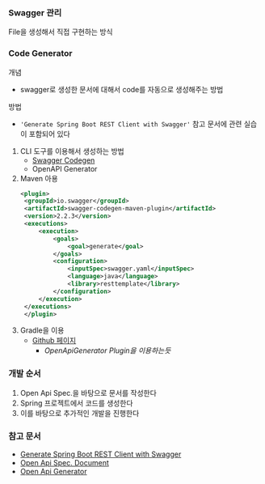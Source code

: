 ### Swagger 관리
File을 생성해서 직접 구현하는 방식 

### Code Generator
개념
- swagger로 생성한 문서에 대해서 code를 자동으로 생성해주는 방법

방법
- `'Generate Spring Boot REST Client with Swagger'` 참고 문서에 관련 실습이 포함되어 있다
1. CLI 도구를 이용해서 생성하는 방법
   - [Swagger Codegen](https://search.maven.org/classic/#search%7Cgav%7C1%7Cg%3A%22io.swagger%22%20AND%20a%3A%22swagger-codegen-cli%22)
   - OpenAPI Generator
2. Maven 아용
   ~~~xml
   <plugin>
    <groupId>io.swagger</groupId>
    <artifactId>swagger-codegen-maven-plugin</artifactId>
    <version>2.2.3</version>
    <executions>
        <execution>
            <goals>
                <goal>generate</goal>
            </goals>
            <configuration>
                <inputSpec>swagger.yaml</inputSpec>
                <language>java</language>
                <library>resttemplate</library>
            </configuration>
        </execution>
    </executions>
    </plugin>
   ~~~
3. Gradle을 이용
   - [Github 페이지](https://github.com/OpenAPITools/openapi-generator/tree/master/modules/openapi-generator-gradle-plugin)
      - _OpenApiGenerator Plugin을 이용하는듯_

### 개발 순서
1. Open Api Spec.을 바탕으로 문서를 작성한다
2. Spring 프로젝트에서 코드를 생성한다
3. 이를 바탕으로 추가적인 개발을 진행한다


### 참고 문서
- [Generate Spring Boot REST Client with Swagger](https://www.baeldung.com/spring-boot-rest-client-swagger-codegen)
- [Open Api Spec. Document](https://github.com/OAI/OpenAPI-Specification/blob/master/versions/3.0.3.md)
- [Open Api Generator](https://github.com/OpenAPITools/openapi-generator/tree/master/modules/openapi-generator-gradle-plugin)